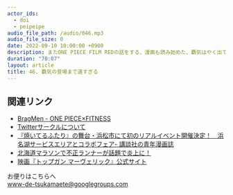 ```yaml
---
actor_ids:
  - doi
  - peipeipe
audio_file_path: /audio/046.mp3
audio_file_size: 0
date: 2022-09-10 10:00:00 +0900
description: またONE PIECE FILM REDの話をする、漫画も読み始めた、覇気はやく出てきてほしい、漫画の楽しみ方、ONE PIECEのコラボフィットネスジムってどうよ、Twitterサークル機能使ってみた、北海道マラソン不正マラソンランナー問題、サービスエリアでやる漫画のイベントへ行くかどうかについて話しました。
duration: "70:07"
layout: article
title: 46. 覇気の登場まで遠すぎる
---
```


## 関連リンク
- [BragMen - ONE PIECE×FITNESS](https://onepiece-bragmen.com/)
- [Twitterサークルについて](https://help.twitter.com/ja/using-twitter/twitter-circle)
- [『焼いてるふたり』の舞台・浜松市にて初のリアルイベント開催決定！　浜名湖サービスエリアとコラボフェア- 講談社の青年漫画誌](https://morning.kodansha.co.jp/news/5483.html)
- [北海道マラソンで不正ランナーが話題で炎上に！](https://himmel-ellipse.com/21993.html)
- [映画『トップガン マーヴェリック』公式サイト](https://topgunmovie.jp/)

お便りはこちらへ<br/>
www-de-tsukamaete@googlegroups.com
